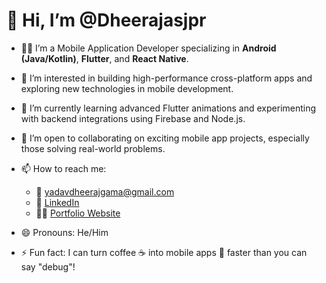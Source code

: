 # 👋 Hi, I’m @Dheerajasjpr

- 👨‍💻 I’m a Mobile Application Developer specializing in **Android (Java/Kotlin)**, **Flutter**, and **React Native**.
- 👀 I’m interested in building high-performance cross-platform apps and exploring new technologies in mobile development.
- 🌱 I’m currently learning advanced Flutter animations and experimenting with backend integrations using Firebase and Node.js.
- 💞️ I’m open to collaborating on exciting mobile app projects, especially those solving real-world problems.
- 📫 How to reach me:  
  - 📧 yadavdheerajgama@gmail.com  
  - 🔗 [LinkedIn](https://www.linkedin.com)  
  - 🧑‍💻 [Portfolio Website](portfolio-link.com)

- 😄 Pronouns: He/Him
- ⚡ Fun fact: I can turn coffee ☕ into mobile apps 📱 faster than you can say "debug"!

<!---
Dheerajasjpr/Dheerajasjpr is a ✨ special ✨ repository because its `README.md` (this file) appears on your GitHub profile.
You can click the Preview link to take a look at your changes.
--->

